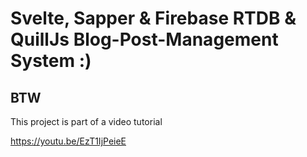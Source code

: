 # Svelte, Sapper & Firebase RTDB & QuillJs Blog-Post-Management System :)


## BTW

This project is part of a video tutorial 

https://youtu.be/EzT1IjPeieE
